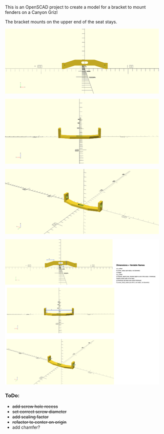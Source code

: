 This is an OpenSCAD project to create a model for a bracket to mount fenders on a Canyon Grizl

The bracket mounts on the upper end of the seat stays.

![](images/fender_bracket_front.png)

![](images/fender_bracket_top.png)

![](images/fender_bracket_ortho.png)

![](images/dimensions.drawio.png)

### ToDo:
* ~~add screw hole recess~~
* ~~set correct screw diameter~~
* ~~add scaling factor~~
* ~~refactor to center on origin~~
* add chamfer?